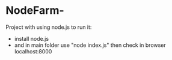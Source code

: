# NodeFarm-
Project with using node.js
to run it:
 - install node.js
 - and in main folder use "node index.js" then check in browser localhost:8000
